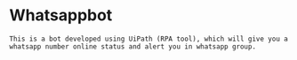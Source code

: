 # Whatsappbot
	This is a bot developed using UiPath (RPA tool), which will give you a whatsapp number online status and alert you in whatsapp group.
